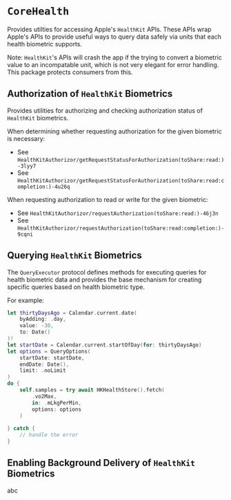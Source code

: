 # ``CoreHealth``

Provides utilties for accessing Apple's `HealthKit` APIs. These APIs wrap Apple's APIs to provide
useful ways to query data safely via units that each health biometric supports.

Note: `HealthKit`'s APIs will crash the app if the trying to convert a biometric value to an
incompatable unit, which is not very elegant for error handling. This package protects consumers
from this.

## Authorization of `HealthKit` Biometrics

Provides utilities for authorizing and checking authorization status of `HealthKit` biometrics. 

When determining whether requesting authorization for the given biometric is necessary:
- See ``HealthKitAuthorizor/getRequestStatusForAuthorization(toShare:read:)-3lyy7``
- See ``HealthKitAuthorizor/getRequestStatusForAuthorization(toShare:read:completion:)-4u26q``

When requesting authorization to read or write for the given biometric:
- See ``HealthKitAuthorizor/requestAuthorization(toShare:read:)-46j3n``
- See ``HealthKitAuthorizor/requestAuthorization(toShare:read:completion:)-9cqni``


## Querying `HealthKit` Biometrics

The ``QueryExecutor`` protocol defines methods for executing queries for health biometric data
and provides the base mechanism for creating specific queries based on health biometric type.

For example:
```swift
let thirtyDaysAgo = Calendar.current.date(
    byAdding: .day,
    value: -30,
    to: Date()
)!
let startDate = Calendar.current.startOfDay(for: thirtyDaysAgo)
let options = QueryOptions(
    startDate: startDate,
    endDate: Date(),
    limit: .noLimit
)
do {
    self.samples = try await HKHealthStore().fetch(
        .vo2Max,
        in: .mLkgPerMin,
        options: options
    )
    
} catch {
    // handle the error
}
```

## Enabling Background Delivery of `HealthKit` Biometrics

abc
